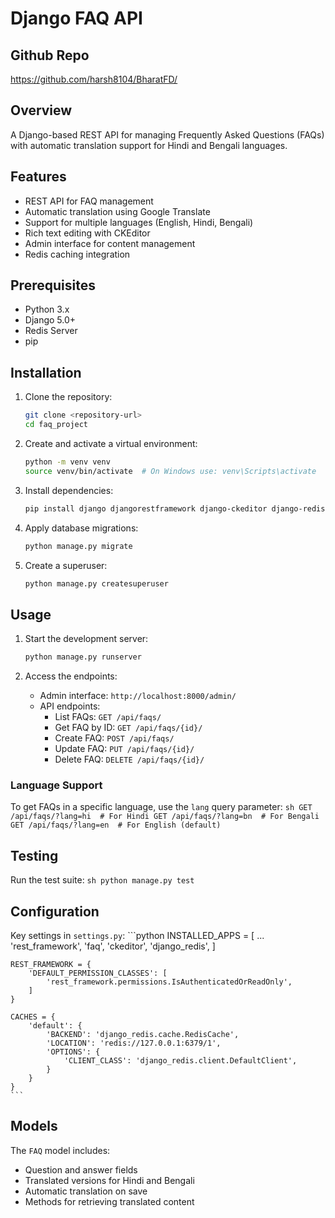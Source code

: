 # Django FAQ API
## Github Repo
https://github.com/harsh8104/BharatFD/
## Overview
A Django-based REST API for managing Frequently Asked Questions (FAQs) with automatic translation support for Hindi and Bengali languages.

## Features
- REST API for FAQ management
- Automatic translation using Google Translate
- Support for multiple languages (English, Hindi, Bengali)
- Rich text editing with CKEditor
- Admin interface for content management
- Redis caching integration

## Prerequisites
- Python 3.x
- Django 5.0+
- Redis Server
- pip

## Installation
1. Clone the repository:
    ```sh
    git clone <repository-url>
    cd faq_project
    ```

2. Create and activate a virtual environment:
    ```sh
    python -m venv venv
    source venv/bin/activate  # On Windows use: venv\Scripts\activate
    ```

3. Install dependencies:
    ```sh
    pip install django djangorestframework django-ckeditor django-redis googletrans
    ```

4. Apply database migrations:
    ```sh
    python manage.py migrate
    ```

5. Create a superuser:
    ```sh
    python manage.py createsuperuser
    ```

## Usage
1. Start the development server:
    ```sh
    python manage.py runserver
    ```

2. Access the endpoints:
    - Admin interface: `http://localhost:8000/admin/`
    - API endpoints:
        - List FAQs: `GET /api/faqs/`
        - Get FAQ by ID: `GET /api/faqs/{id}/`
        - Create FAQ: `POST /api/faqs/`
        - Update FAQ: `PUT /api/faqs/{id}/`
        - Delete FAQ: `DELETE /api/faqs/{id}/`

### Language Support
To get FAQs in a specific language, use the `lang` query parameter:
    ```sh
    GET /api/faqs/?lang=hi  # For Hindi
    GET /api/faqs/?lang=bn  # For Bengali
    GET /api/faqs/?lang=en  # For English (default)
    ```

## Testing
Run the test suite:
    ```sh
    python manage.py test
    ```

## Configuration
Key settings in `settings.py`:
    ```python
    INSTALLED_APPS = [
        ...
        'rest_framework',
        'faq',
        'ckeditor',
        'django_redis',
    ]

    REST_FRAMEWORK = {
        'DEFAULT_PERMISSION_CLASSES': [
            'rest_framework.permissions.IsAuthenticatedOrReadOnly',
        ]
    }

    CACHES = {
        'default': {
            'BACKEND': 'django_redis.cache.RedisCache',
            'LOCATION': 'redis://127.0.0.1:6379/1',
            'OPTIONS': {
                'CLIENT_CLASS': 'django_redis.client.DefaultClient',
            }
        }
    }
    ```

## Models
The `FAQ` model includes:
- Question and answer fields
- Translated versions for Hindi and Bengali
- Automatic translation on save
- Methods for retrieving translated content

